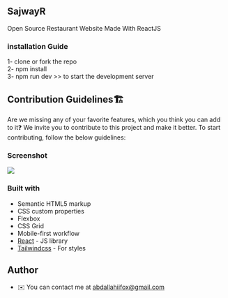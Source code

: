 SajwayR
-------

Open Source Restaurant Website Made With ReactJS 

### installation Guide
1- clone or fork the repo<br/>
2- npm install<br/>
3- npm run dev >> to start the development server


## Contribution Guidelines🏗
Are we missing any of your favorite features, which you think you can add to it❓ We invite you to contribute to this project and make it better. To start contributing, follow the below guidelines:

### Screenshot

![](https://i.ibb.co/ZYKJkZX/Homepage.png)


### Built with

- Semantic HTML5 markup
- CSS custom properties
- Flexbox
- CSS Grid
- Mobile-first workflow
- [React](https://reactjs.org/) - JS library
- [Tailwindcss](https://tailwindcss.com/) - For styles




## Author

*   ✉️  You can contact me at [abdallahiifox@gmail.com](mailto:abdallahiifox@gmail.com)
